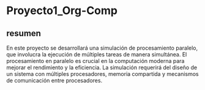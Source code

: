 # Proyecto1_Org-Comp
## resumen
En este proyecto se desarrollará una simulación de procesamiento paralelo, que involucra la
ejecución de múltiples tareas de manera simultánea. El procesamiento en paralelo es crucial en la
computación moderna para mejorar el rendimiento y la eficiencia. La simulación requerirá del
diseño de un sistema con múltiples procesadores, memoria compartida y mecanismos de
comunicación entre procesadores.
